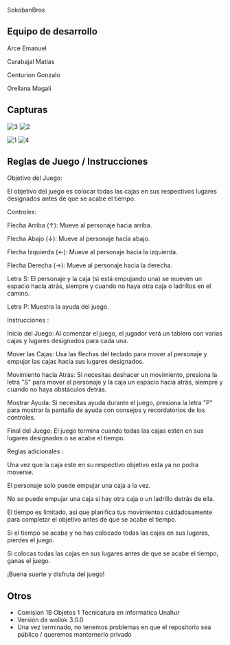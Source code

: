 SokobanBros

## Equipo de desarrollo

Arce Emanuel

Carabajal Matias

Centurion Gonzalo

Orellana Magali

## Capturas
![3](https://github.com/obj1-unahur-2024s1/TPGameIntegrador-los-magios-wollokeros-3/assets/165811875/cd0578de-a85e-4d4d-8fc0-d8013e095912) ![2](https://github.com/obj1-unahur-2024s1/TPGameIntegrador-los-magios-wollokeros-3/assets/165811875/e4fc9412-44f1-4d67-b086-8f440658aa7e)

![1](https://github.com/obj1-unahur-2024s1/TPGameIntegrador-los-magios-wollokeros-3/assets/165811875/28f7de74-0561-4ffa-9c4c-78238cfa0d93) ![4](https://github.com/obj1-unahur-2024s1/TPGameIntegrador-los-magios-wollokeros-3/assets/165811875/1b24052c-7e06-442c-bd71-58b0da2295c7)






## Reglas de Juego / Instrucciones

Objetivo del Juego:

El objetivo del juego es colocar todas las cajas en sus respectivos lugares designados antes de que se acabe el tiempo.

Controles:

Flecha Arriba (↑): Mueve al personaje hacia arriba.

Flecha Abajo (↓): Mueve al personaje hacia abajo.

Flecha Izquierda (←): Mueve al personaje hacia la izquierda.

Flecha Derecha (→): Mueve al personaje hacia la derecha.

Letra S: El personaje y la caja (si está empujando una) se mueven un espacio hacia atrás, siempre y cuando no haya otra caja o ladrillos en el camino.

Letra P: Muestra la ayuda del juego.

Instrucciones :

Inicio del Juego: Al comenzar el juego, el jugador verá un tablero con varias cajas y lugares designados para cada una.

Mover las Cajas: Usa las flechas del teclado para mover al personaje y empujar las cajas hacia sus lugares designados.

Movimiento hacia Atrás: Si necesitas deshacer un movimiento, presiona la letra "S" para mover al personaje y la caja un espacio hacia atrás, siempre y cuando no haya obstáculos detrás.

Mostrar Ayuda: Si necesitas ayuda durante el juego, presiona la letra "P" para mostrar la pantalla de ayuda con consejos y recordatorios de los controles.

Final del Juego: El juego termina cuando todas las cajas estén en sus lugares designados o se acabe el tiempo.

Reglas adicionales :

Una vez que la caja este en su respectivo objetivo esta ya no podra moverse.

El personaje solo puede empujar una caja a la vez.

No se puede empujar una caja si hay otra caja o un ladrillo detrás de ella.

El tiempo es limitado, así que planifica tus movimientos cuidadosamente para completar el objetivo antes de que se acabe el tiempo.

Si el tiempo se acaba y no has colocado todas las cajas en sus lugares, pierdes el juego.

Si colocas todas las cajas en sus lugares antes de que se acabe el tiempo, ganas el juego.

¡Buena suerte y disfruta del juego!


## Otros

- Comision 1B Objetos 1 Tecnicatura en informatica Unahur
- Versión de wollok 3.0.0
- Una vez terminado, no tenemos problemas en que el repositorio sea público / queremos manternerlo privado
